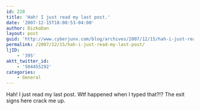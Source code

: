 ```yaml
---
id: 228
title: 'Hah! I just read my last post.'
date: '2007-12-15T18:00:53-04:00'
author: DizkoDan
layout: post
guid: 'http://www.cyberjunx.com/blog/archives/2007/12/15/hah-i-just-read-my-last-post/'
permalink: /2007/12/15/hah-i-just-read-my-last-post/
ljID:
    - '395'
aktt_twitter_id:
    - '504455292'
categories:
    - General
---
```


Hah! I just read my last post. Wtf happened when I typed that?!? The exit signs here crack me up.